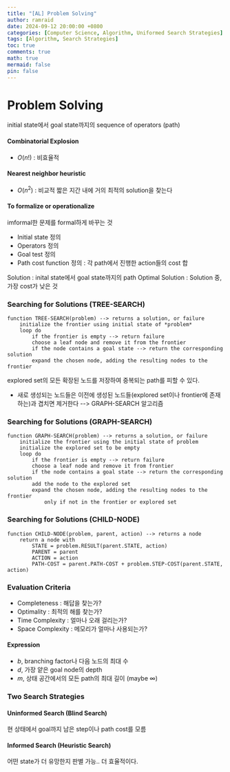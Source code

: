 ```yaml
---
title: "[AL] Problem Solving"
author: ramraid
date: 2024-09-12 20:00:00 +0800
categories: [Computer Science, Algorithm, Uniformed Search Strategies]
tags: [Algorithm, Search Strategies]
toc: true
comments: true
math: true
mermaid: false
pin: false
---
```


# Problem Solving

initial state에서 goal state까지의 sequence of operators (path)

#### Combinatorial Explosion

- $O(n!)$ : 비효율적

#### Nearest neighbor heuristic

- $O(n^2)$ : 비교적 짧은 지간 내에 거의 최적의 solution을 찾는다

#### To formalize or operationalize

imformal한 문제를 formal하게 바꾸는 것

- Initial state 정의
- Operators 정의
- Goal test 정의
- Path cost function 정의 : 각 path에서 진행한 action들의 cost 합

Solution : inital state에서 goal state까지의 path
Optimal Solution : Solution 중, 가장 cost가 낮은 것

### Searching for Solutions (TREE-SEARCH)

```text
function TREE-SEARCH(problem) --> returns a solution, or failure
    initialize the frontier using initial state of *problem*
    loop do
        if the frontier is empty --> return failure
        choose a leaf node and remove it from the frontier
        if the node contains a goal state --> return the corresponding solution
        expand the chosen node, adding the resulting nodes to the frontier
```
explored set의 모든 확장된 노드를 저장하여 중복되는 path를 피할 수 있다.
- 새로 생성되는 노드들은 이전에 생성된 노드들(explored set이나 frontier에 존재하는)과 겹치면 제거한다 --> GRAPH-SEARCH 알고리즘

### Searching for Solutions (GRAPH-SEARCH)

```text
function GRAPH-SEARCH(problem) --> returns a solution, or failure
    initialize the frontier using the initial state of problem
    initialize the explored set to be empty
    loop do
        if the frontier is empty --> return failure
        choose a leaf node and remove it from frontier
        if the node contains a goal state --> return the corresponding solution
        add the node to the explored set
        expand the chosen node, adding the resulting nodes to the frontier
            only if not in the frontier or explored set
```

### Searching for Solutions (CHILD-NODE)

```text
function CHILD-NODE(problem, parent, action) --> returns a node
    return a node with
        STATE = problem.RESULT(parent.STATE, action)
        PARENT = parent
        ACTION = action
        PATH-COST = parent.PATH-COST + problem.STEP-COST(parent.STATE, action)
```

### Evaluation Criteria

- Completeness : 해답을 찾는가?
- Optimality : 최적의 해를 찾는가?
- Time Complexity : 얼마나 오래 걸리는가?
- Space Complexity : 메모리가 얼마나 사용되는가?

#### Expression

- $b$, branching factor나 다음 노드의 최대 수
- $d$, 가장 얕은 goal node의 depth
- $m$, 상태 공간에서의 모든 path의 최대 길이 (maybe $\infty$)

### Two Search Strategies

#### Uninformed Search (Blind Search)

현 상태에서 goal까지 남은 step이나 path cost를 모름

#### Informed Search (Heuristic Search)

어떤 state가 더 유망한지 판별 가능.. 더 효율적이다.
